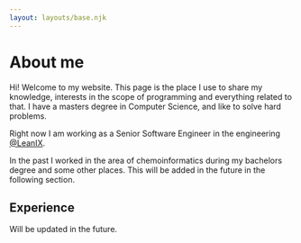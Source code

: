 ```yaml
---
layout: layouts/base.njk
---
```


# About me

Hi! Welcome to my website.
This page is the place I use to share my knowledge, interests in the scope of programming and everything related to that.
I have a masters degree in Computer Science, and like to solve hard problems.

Right now I am working as a Senior Software Engineer in the engineering [@LeanIX](https://engineering.leanix.net).

In the past I worked in the area of chemoinformatics during my bachelors degree and some other places. This will be added in the future in the following section.

## Experience

Will be updated in the future.
